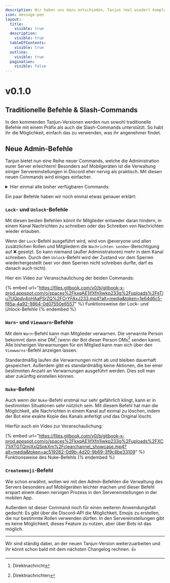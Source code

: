 ```yaml
---
description: Wir haben uns dazu entschieden, Tanjun (mal wieder) komplett neu zu schreiben. Die Version 0.1.0 ist jetzt die erste neue Tanjun-Version! 🥳
icon: message-pen
layout:
  title:
    visible: true
  description:
    visible: true
  tableOfContents:
    visible: true
  outline:
    visible: true
  pagination:
    visible: false
---
```


# v0.1.0

## Traditionelle Befehle & Slash-Commands

In den kommenden Tanjun-Versionen werden nun sowohl traditionelle Befehle mit einem Präfix als auch die Slash-Commands unterstützt. So habt ihr die Möglichkeit, einfach das zu verwenden, was ihr angenehmer findet.

## Neue Admin-Befehle

Tanjun bietet nun eine Reihe neuer Commands, welche die Administration eurer Server erleichtern! Besonders auf Mobilgeräten ist die Verwaltung einiger Servereinstellungen in Discord eher nervig als praktisch. Mit diesen neuen Commands wird einiges einfacher.

<details>

<summary>Hier einmal alle bisher verfügbaren Commands:</summary>

- `addrole` - Gebe einem Mitglied eine Rolle
- `removerole` - Entferne eine Rolle von einem Mitglied
- `createrole` - Erstelle eine Rolle
- `deleterole` - Lösche eie Rolle
- `kick` - Kicke ein Mitglied
- `ban` - Banne ein Mitglied
- `unban` - Entbanne ein Mitglied
- `timeout` - Schicke ein Mitglied in Timeout (beliebige Dauer möglich!)
- `removetimeout` - Entlasse ein Mitglied aus dem Timeout
- `purge` - Lösche eine bestimmte Anzahl an Nachrichten aus einem Kanal
- `nickname` - Ändere den Nicknamen eines Mitglieds
- `slowmode` - Lege den Slowmodus für einen Kanal fest (beliebige Dauer möglich!)
- `lock` - Sperre einen Kanal
- `unlock` - Entsperre einen Kanal
- `warn` - Verwarne ein Mitglied
- `viewwarns` - Liste die Verwarnungen eines Mitglieds auf
- `nuke` - Lösche **alle** Nachrichten aus einem Kanal, indem er neu erstellt wird
- `say` - Lass den Bot eine bestimmte Nachricht schreiben :eyes:
- `embed` - Sende ein Embed
- `createemoji` - Lade ein Emoji hoch

</details>

Ein paar Befehle haben wir noch einmal etwas genauer erklärt:

### `Lock`- und `Unlock`-Befehle

Mit diesen beiden Befehlen könnt ihr Mitglieder entweder daran hindern, in einem Kanal Nachrichten zu schreiben oder das Schreiben von Nachrichten wieder erlauben.

Wenn der `Lock`-Befehl ausgeführt wird, wird von @everyone und allen zusätzlichen Rollen und Mitgliedern die `Nachrichten senden`-Berechtigung auf ❌ gesetzt. So kann niemand (außer Administratoren) mehr in dem Kanal schreiben. Durch den `Unlock`-Befehl wird der Zustand vor dem Sperren wiederhergestellt (wer vor dem Sperren nicht schreiben durfte, darf es danach auch nicht).

Hier ein Video zur Veranschaulichung der beiden Commands:

{% embed url="https://files.gitbook.com/v0/b/gitbook-x-prod.appspot.com/o/spaces%2FkxqAE1ifXfn1iwkp233g%2Fuploads%2FeTju7UQpdv4oHAaPSrZQ%2FCrYFAxJ233.mp4?alt=media&token=1e64d6c5-f85a-4a92-9864-0d07550e6557" %}
Funktionsweise der Lock- und Unlock-Befehle
{% endembed %}

### `Warn`- und `Viewwarn`-Befehle

Mit dem `Warn`-Befehl kann man Mitglieder verwarnen. Die verwarnte Person bekommt dann eine DM[^1] (wenn der Bot dieser Person DMs[^2] senden kann). Alle bisherigen Verwarnungen für ein Mitglied kann man sich über den `Viewwarns`-Befehl anzeigen lassen.

Standardmäßig laufen die Verwarnungen nicht ab und bleiben dauerhaft gespeichert. Außerdem gibt es standardmäßig keine Aktionen, die bei einer bestimmten Anzahl an Verwarnungen ausgeführt werden. Dies soll man aber zukünftig einstellen können.

### `Nuke`-Befehl

Auch wenn der `Nuke`-Befehl erstmal nur sehr gefährlich klingt, kann er in bestimmten Situationen sehr nützlich sein. Mit diesem Befehl hat man die Möglichkeit, alle Nachrichten in einem Kanal auf einmal zu löschen, indem der Bot eine exakte Kopie des Kanals anfertigt und das Original löscht.

Hierfür auch ein Video zur Veranschaulichung:

{% embed url="https://files.gitbook.com/v0/b/gitbook-x-prod.appspot.com/o/spaces%2FkxqAE1ifXfn1iwkp233g%2Fuploads%2FXC71iXTGTQmjXxQSpkXm%2Fclearchannel_showcase.mp4?alt=media&token=ac519282-0d9b-4d20-9b69-3f9c8be33109" %}
Funktionsweise des Nuke-Befehls
{% endembed %}

### `Createemoji`-Befehl

Wie schon erwähnt, wollen wir mit den Admin-Befehlen die Verwaltung des Servers besonders auf Mobilgeräten leichter machen und dieser Befehl erspart einem diesen nervigen Prozess in den Servereinstellungen in der mobilen App.

Außerdem ist dieser Command noch für einen weiteren Anwendungsfall gedacht: Es gibt über die Discord-API die Möglichkeit, Emojis zu erstellen, die nur bestimmte Rollen verwenden dürfen. In den Servereinstellungen gibt es keine Möglichkeit, dieses Feature zu nutzen, aber über Bots ist das möglich.

***

Wir sind ständig dabei, an der neuen Tanjun-Version weiterzuarbeiten und ihr könnt schon bald mit dem nächsten Changelog rechnen. :thumbsup:

[^1]: Direktnachricht

[^2]: Direktnachrichten
